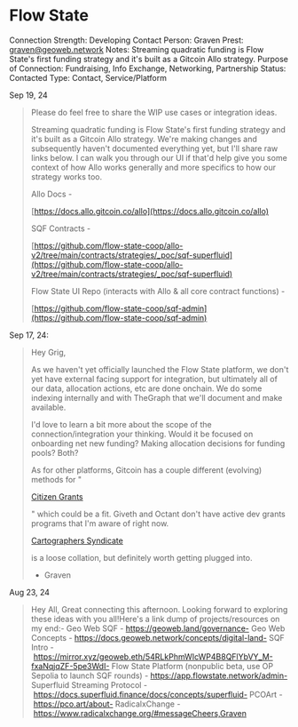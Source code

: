 # Flow State

Connection Strength: Developing
Contact Person: Graven Prest: graven@geoweb.network
Notes: Streaming quadratic funding is Flow State's first funding strategy and it's built as a Gitcoin Allo strategy. 
Purpose of Connection: Fundraising, Info Exchange, Networking, Partnership
Status: Contacted
Type: Contact, Service/Platform

Sep 19, 24

> Please do feel free to share the WIP use cases or integration ideas.
> 
> 
> Streaming quadratic funding is Flow State's first funding strategy and it's built as a Gitcoin Allo strategy. We're making changes and subsequently haven't documented everything yet, but I'll share raw links below. I can walk you through our UI if that'd help give you some context of how Allo works generally and more specifics to how our strategy works too.
> 
> Allo Docs -
> 
> [https://docs.allo.gitcoin.co/allo](https://docs.allo.gitcoin.co/allo)
> 
> SQF Contracts -
> 
> [https://github.com/flow-state-coop/allo-v2/tree/main/contracts/strategies/_poc/sqf-superfluid](https://github.com/flow-state-coop/allo-v2/tree/main/contracts/strategies/_poc/sqf-superfluid)
> 
> Flow State UI Repo (interacts with Allo & all core contract functions) -
> 
> [https://github.com/flow-state-coop/sqf-admin](https://github.com/flow-state-coop/sqf-admin)
> 

Sep 17, 24:

> Hey Grig,
> 
> 
> As we haven't yet officially launched the Flow State platform, we don't yet have external facing support for integration, but ultimately all of our data, allocation actions, etc are done onchain. We do some indexing internally and with TheGraph that we'll document and make available.
> 
> I'd love to learn a bit more about the scope of the connection/integration your thinking. Would it be focused on onboarding net new funding? Making allocation decisions for funding pools? Both?
> 
> As for other platforms, Gitcoin has a couple different (evolving) methods for "
> 
> [Citizen Grants](https://gov.gitcoin.co/t/citizen-grants-program-updated-strategy/19203)
> 
> " which could be a fit. Giveth and Octant don't have active dev grants programs that I'm aware of right now.
> 
> [Cartographers Syndicate](https://www.notion.so/a574b48ae162451cb73c17326f471b6a?pvs=21)
> 
> is a loose collation, but definitely worth getting plugged into.
> 
> - Graven

Aug 23, 24

> Hey All,
Great connecting this afternoon. Looking forward to exploring these ideas with you all!Here's a link dump of projects/resources on my end:- Geo Web SQF - https://geoweb.land/governance- Geo Web Concepts - https://docs.geoweb.network/concepts/digital-land- SQF Intro - https://mirror.xyz/geoweb.eth/54RLkPhmWIcWP4B8QFlYbVY_M-fxaNqjqZF-5pe3WdI- Flow State Platform (nonpublic beta, use OP Sepolia to launch SQF rounds) - https://app.flowstate.network/admin- Superfluid Streaming Protocol - https://docs.superfluid.finance/docs/concepts/superfluid- PCOArt - https://pco.art/about- RadicalxChange - https://www.radicalxchange.org/#messageCheers,Graven
>